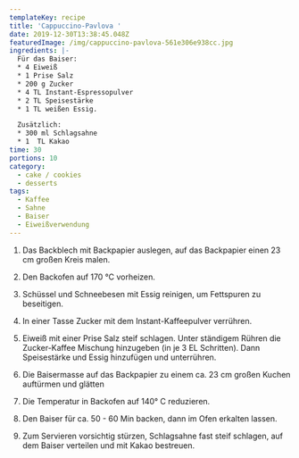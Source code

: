 ```yaml
---
templateKey: recipe
title: 'Cappuccino-Pavlova '
date: 2019-12-30T13:38:45.048Z
featuredImage: /img/cappuccino-pavlova-561e306e938cc.jpg
ingredients: |-
  Für das Baiser:
  * 4 Eiweiß
  * 1 Prise Salz
  * 200 g Zucker
  * 4 TL Instant-Espressopulver
  * 2 TL Speisestärke
  * 1 TL weißen Essig.

  Zusätzlich:
  * 300 ml Schlagsahne
  * 1  TL Kakao
time: 30
portions: 10
category:
  - cake / cookies
  - desserts
tags:
  - Kaffee
  - Sahne
  - Baiser
  - Eiweißverwendung
---
```


1. Das Backblech mit Backpapier auslegen, auf das Backpapier einen 23 cm großen Kreis malen.

2. Den Backofen auf 170 °C vorheizen.

3. Schüssel und Schneebesen mit Essig reinigen, um Fettspuren zu beseitigen.

4. In einer Tasse Zucker mit dem Instant-Kaffeepulver verrühren.

5. Eiweiß mit einer Prise Salz steif schlagen. Unter ständigem Rühren die Zucker-Kaffee Mischung hinzugeben (in je 3 EL Schritten). Dann Speisestärke und Essig hinzufügen und unterrühren.

6. Die Baisermasse auf das Backpapier zu einem ca. 23 cm großen Kuchen auftürmen und glätten

7. Die Temperatur in Backofen auf 140° C reduzieren.

8. Den Baiser für ca. 50 - 60 Min backen, dann im Ofen erkalten lassen.

9. Zum Servieren vorsichtig stürzen, Schlagsahne fast steif schlagen, auf dem Baiser verteilen und mit Kakao bestreuen.
